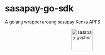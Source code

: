 # sasapay-go-sdk
A golang wrapper aroung sasapay Kenya API'S
<p align="center">
   <img src="https://user-images.githubusercontent.com/45265245/215266550-3d53672f-0321-49de-a8a4-76ade4085a08.jpg" width="70" height="70" alt="sasapay gopher">
</p>

